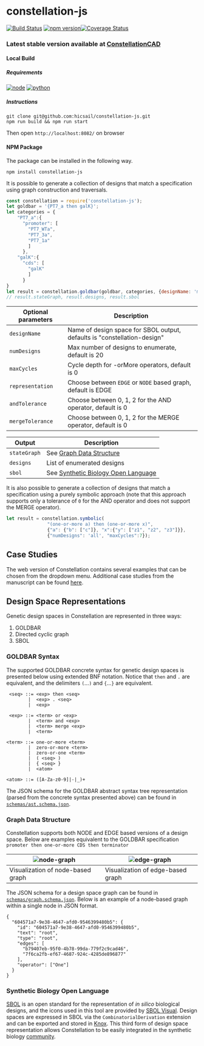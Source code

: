 # constellation-js

[![Build Status](https://travis-ci.org/hicsail/constellation-js.svg?branch=master)](https://travis-ci.org/hicsail/constellation-js) [![npm version](https://badge.fury.io/js/constellation-js.svg)](https://badge.fury.io/js/constellation-js)[![Coverage Status](https://coveralls.io/repos/github/hicsail/constellation-js/badge.svg?branch=master)](https://coveralls.io/github/hicsail/constellation-js?branch=master)

### Latest stable version available at [ConstellationCAD](http://constellationcad.org/)

#### Local Build
##### Requirements

[![node](https://user-images.githubusercontent.com/7750862/70819282-d5ad4a80-1da3-11ea-8f65-dcf2468c74ef.png)](https://nodejs.org/en/download/) [![python](https://user-images.githubusercontent.com/7750862/70819279-d3e38700-1da3-11ea-9321-309ec4d3cc51.png)](https://www.python.org/downloads/)

##### Instructions
```shell
git clone git@github.com:hicsail/constellation-js.git
npm run build && npm run start
```
Then open `http://localhost:8082/` on browser

#### NPM Package

The package can be installed in the following way.
```shell
npm install constellation-js
```
It is possible to generate a collection of designs that match a specification using graph construction and traversals.
```javascript
const constellation = require('constellation-js');
let goldbar = '{PT7_a then galK}';
let categories = {
	"PT7_a":{
	  "promoter": [
	    "PT7_WTa",
	    "PT7_3a",
	    "PT7_1a"
	    ]
      },
	"galK":{
	  "cds": [
	    "galK"
	    ]
      }
}
let result = constellation.goldbar(goldbar, categories, {designName: 'my-first-design'});
// result.stateGraph, result.designs, result.sbol
```
|Optional parameters| Description|
|--|--|
|`designName`|Name of design space for SBOL output, defaults is "constellation-design"|
|`numDesigns`|Max number of designs to enumerate, default is 20|
|`maxCycles`|Cycle depth for -orMore operators, default is 0|
|`representation`|Choose between `EDGE` or `NODE` based graph, default is EDGE|
|`andTolerance`|Choose between 0, 1, 2 for the AND operator, default is 0|
|`mergeTolerance`|Choose between 0, 1, 2 for the MERGE operator, default is 0|

|Output|Description|
|--|--|
|`stateGraph`|See [Graph Data Structure](#Graph-Data-Structure)|
|`designs`|List of enumerated designs|
|`sbol`| See [Synthetic Biology Open Language](#Synthetic-Biology-Open-Language)|

It is also possible to generate a collection of designs that match a specification using a purely symbolic approach (note that this approach supports only a tolerance of `0` for the AND operator and does not support the MERGE operator).
```javascript
let result = constellation.symbolic(
               "(one-or-more a) then (one-or-more x)", 
               {"a": {"b": ["c"]}, "x":{"y": ["z1", "z2", "z3"]}}, 
               {"numDesigns": 'all', "maxCycles":7});
```

## Case Studies
The web version of Constellation contains several examples that can be chosen from the dropdown menu. Additional case studies from the manuscript can be found [here]().

## Design Space Representations
Genetic design spaces in Constellation are represented in three ways:
1. GOLDBAR
2. Directed cyclic graph
3. SBOL

### GOLDBAR Syntax
The supported GOLDBAR concrete syntax for genetic design spaces is presented below using extended BNF notation. Notice that `then` and `.` are equivalent, and the delimiters `(`...`)` and `{`...`}` are equivalent.
```
 <seq> ::= <exp> then <seq>
        |  <exp> . <seq>
        |  <exp>

 <exp> ::= <term> or <exp>
        |  <term> and <exp>
        |  <term> merge <exp>
        |  <term>

<term> ::= one-or-more <term>
        |  zero-or-more <term>
        |  zero-or-one <term>
        |  ( <seq> )
        |  { <seq> }
        |  <atom>

<atom> ::= ([A-Za-z0-9]|-|_)+
```
The JSON schema for the GOLDBAR abstract syntax tree representation (parsed from the concrete syntax presented above) can be found in [`schemas/ast.schema.json`](schemas/ast.schema.json).

### Graph Data Structure
Constellation supports both NODE and EDGE based versions of a design space. Below are examples equivalent to the GOLDBAR specification `promoter then one-or-more CDS then terminator`

|![node-graph](https://user-images.githubusercontent.com/7750862/70357131-21ac3c80-1844-11ea-901f-2a744ce65238.png) | ![edge-graph](https://user-images.githubusercontent.com/7750862/70357132-22dd6980-1844-11ea-8d70-73e28f70c39d.png)|
| ------------- | ------------- |
Visualization of node-based graph| Visualization of edge-based graph

The JSON schema for a design space graph can be found in [`schemas/graph.schema.json`](schemas/graph.schema.json). Below is an example of a node-based graph within a single node in JSON format.
```
{
  "604571a7-9e38-4647-afd0-9546399480b5": {
    "id": "604571a7-9e38-4647-afd0-9546399480b5",
    "text": "root",
    "type": "root",
    "edges": [
      "b79407eb-95f0-4b78-99da-779f2c9cad46",
      "7f6ca2fb-ef67-4687-924c-4285de896877"
    ],
    "operator": ["One"]
  }
}
```

### Synthetic Biology Open Language
[SBOL](https://sbolstandard.org/) is an open standard for the representation of *in silico* biological designs, and the icons used in this tool are provided by [SBOL Visual](https://sbolstandard.org/visual/glyphs/). Design spaces are expressed in SBOL via the `CombinatorialDerivation` extension and can be exported and stored in [Knox](https://github.com/CIDARLAB/knox). This third form of design space representation allows Constellation to be easily integrated in the synthetic biology [community](https://sbolstandard.org/applications/).
